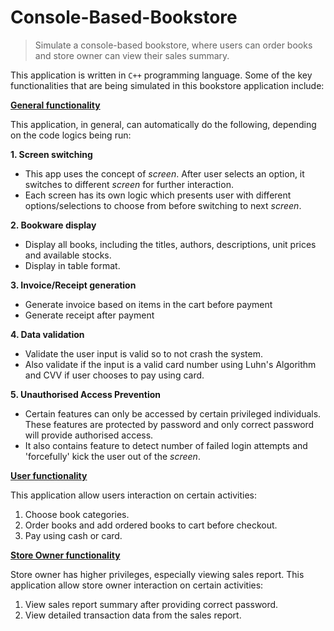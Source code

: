 
# Console-Based-Bookstore
> Simulate a console-based bookstore, where users can order books and store owner can view their sales summary.

This application is written in `C++` programming language. Some of the key functionalities that are being simulated in this bookstore application include:

<ins>**General functionality**<ins>

This application, in general, can automatically do the following, depending on the code logics being run:

**1. Screen switching**
   - This app uses the concept of *screen*. After user selects an option, it switches to different *screen* for further interaction.
   - Each screen has its own logic which presents user with different options/selections to choose from before switching to next *screen*.

**2. Bookware display**
   - Display all books, including the titles, authors, descriptions, unit prices and available stocks.
   - Display in table format.

**3. Invoice/Receipt generation**
   - Generate invoice based on items in the cart before payment
   - Generate receipt after payment
  
**4. Data validation**
   - Validate the user input is valid so to not crash the system.
   - Also validate if the input is a valid card number using Luhn's Algorithm and CVV if user chooses to pay using card.
  
**5. Unauthorised Access Prevention**
   - Certain features can only be accessed by certain privileged individuals. These features are protected by password and only correct password will provide authorised access.
   - It also contains feature to detect number of failed login attempts and 'forcefully' kick the user out of the *screen*.

<ins>**User functionality**</ins>

This application allow users interaction on certain activities:

1. Choose book categories.
2. Order books and add ordered books to cart before checkout.
3. Pay using cash or card.

<ins>**Store Owner functionality**</ins>

Store owner has higher privileges, especially viewing sales report. This application allow store owner interaction on certain activities:

1. View sales report summary after providing correct password.
12. View detailed transaction data from the sales report.
